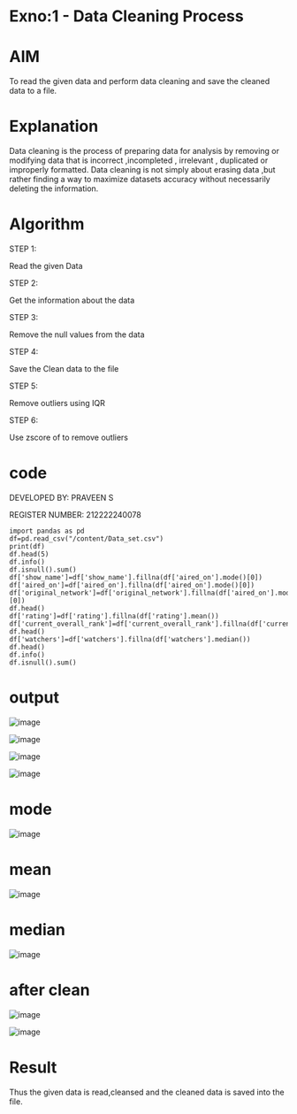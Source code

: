 # Exno:1 - Data Cleaning Process

# AIM
To read the given data and perform data cleaning and save the cleaned data to a file.

# Explanation
Data cleaning is the process of preparing data for analysis by removing or modifying data that is incorrect ,incompleted , irrelevant , duplicated or improperly formatted. Data cleaning is not simply about erasing data ,but rather finding a way to maximize datasets accuracy without necessarily deleting the information.

# Algorithm

STEP 1:

Read the given Data

STEP 2:

Get the information about the data

STEP 3:

Remove the null values from the data

STEP 4: 

Save the Clean data to the file

STEP 5: 

Remove outliers using IQR

STEP 6: 

Use zscore of to remove outliers

# code

DEVELOPED BY: PRAVEEN S

REGISTER NUMBER: 212222240078

```
import pandas as pd
df=pd.read_csv("/content/Data_set.csv")
print(df)
df.head(5)
df.info()
df.isnull().sum()
df['show_name']=df['show_name'].fillna(df['aired_on'].mode()[0])
df['aired_on']=df['aired_on'].fillna(df['aired_on'].mode()[0])
df['original_network']=df['original_network'].fillna(df['aired_on'].mode()[0])
df.head()
df['rating']=df['rating'].fillna(df['rating'].mean())
df['current_overall_rank']=df['current_overall_rank'].fillna(df['current_overall_rank'
df.head()
df['watchers']=df['watchers'].fillna(df['watchers'].median())
df.head()
df.info()
df.isnull().sum()
```
# output
![image](https://github.com/Praveen0500/exno1/assets/120218611/d4d4254e-bf3d-4f4c-93c3-14f951a45106)

![image](https://github.com/Praveen0500/exno1/assets/120218611/4e40ffda-9511-44ba-8ae8-f1e568a98df8)

![image](https://github.com/Praveen0500/exno1/assets/120218611/0874d02b-b0e3-41da-83c5-2150198d1855)

![image](https://github.com/Praveen0500/exno1/assets/120218611/12628fa2-4891-4784-a637-8f79316694f1)

# mode
![image](https://github.com/Praveen0500/exno1/assets/120218611/749d7cf0-6ca1-4c74-adc7-2e16def50e9b)


# mean
![image](https://github.com/Praveen0500/exno1/assets/120218611/876ae87e-6156-4141-8cf8-5e03e8ccc516)


# median
![image](https://github.com/Praveen0500/exno1/assets/120218611/7eff1583-927c-490d-b576-3c8a60ddf58d)



# after clean
![image](https://github.com/Praveen0500/exno1/assets/120218611/d1de89a6-b9ba-472c-8054-4f9e25f0f963)

![image](https://github.com/Praveen0500/exno1/assets/120218611/8f4189b7-b714-4087-b9ca-ad56e2db8fea)

# Result
 Thus the given data is read,cleansed and the cleaned data is saved into the file.        
